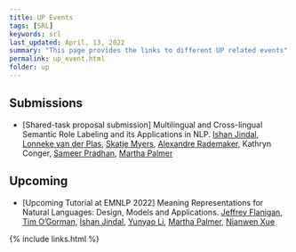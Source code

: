```yaml
---
title: UP Events
tags: [SRL]
keywords: srl
last_updated: April, 13, 2022
summary: "This page provides the links to different UP related events"
permalink: up_event.html
folder: up
---
```


## Submissions
- [Shared-task proposal submission] Multilingual and Cross-lingual Semantic Role Labeling and its Applications in NLP. [Ishan Jindal](https://ijindal.github.io/), [Lonneke van der Plas](https://sites.google.com/site/lonnekenlp/), [Skatje Myers](http://ska.tjemye.rs/), [Alexandre Rademaker](https://arademaker.github.io/), Kathryn Conger, [Sameer Pradhan](https://cemantix.org/), [Martha Palmer](https://www.colorado.edu/faculty/palmer-martha)

## Upcoming
- [Upcoming Tutorial at EMNLP 2022] Meaning Representations for Natural Languages: Design, Models and Applications. [Jeffrey Flanigan](https://jflanigan.github.io/), [Tim O’Gorman](https://timjogorman.github.io/), [Ishan Jindal](https://ijindal.github.io/), [Yunyao Li](https://yunyaoli.github.io/),  [Martha Palmer](https://www.colorado.edu/faculty/palmer-martha), [Nianwen Xue](https://www.cs.brandeis.edu/~xuen/)


{% include links.html %}
